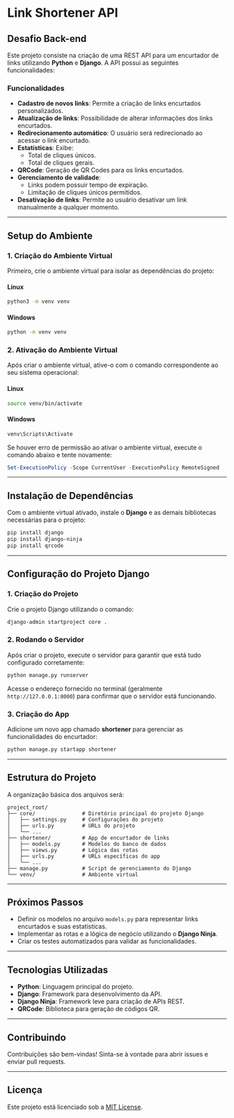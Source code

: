# Link Shortener API

## Desafio Back-end

Este projeto consiste na criação de uma REST API para um encurtador de links utilizando **Python** e **Django**. A API possui as seguintes funcionalidades:

### Funcionalidades
- **Cadastro de novos links**: Permite a criação de links encurtados personalizados.
- **Atualização de links**: Possibilidade de alterar informações dos links encurtados.
- **Redirecionamento automático**: O usuário será redirecionado ao acessar o link encurtado.
- **Estatísticas**: Exibe:
  - Total de cliques únicos.
  - Total de cliques gerais.
- **QRCode**: Geração de QR Codes para os links encurtados.
- **Gerenciamento de validade**:
  - Links podem possuir tempo de expiração.
  - Limitação de cliques únicos permitidos.
- **Desativação de links**: Permite ao usuário desativar um link manualmente a qualquer momento.

---

## Setup do Ambiente

### 1. Criação do Ambiente Virtual
Primeiro, crie o ambiente virtual para isolar as dependências do projeto:

#### Linux
```bash
python3 -m venv venv
```

#### Windows
```bash
python -m venv venv
```

### 2. Ativação do Ambiente Virtual
Após criar o ambiente virtual, ative-o com o comando correspondente ao seu sistema operacional:

#### Linux
```bash
source venv/bin/activate
```

#### Windows
```bash
venv\Scripts\Activate
```

Se houver erro de permissão ao ativar o ambiente virtual, execute o comando abaixo e tente novamente:

```powershell
Set-ExecutionPolicy -Scope CurrentUser -ExecutionPolicy RemoteSigned
```

---

## Instalação de Dependências

Com o ambiente virtual ativado, instale o **Django** e as demais bibliotecas necessárias para o projeto:

```bash
pip install django
pip install django-ninja
pip install qrcode
```

---

## Configuração do Projeto Django

### 1. Criação do Projeto
Crie o projeto Django utilizando o comando:

```bash
django-admin startproject core .
```

### 2. Rodando o Servidor
Após criar o projeto, execute o servidor para garantir que está tudo configurado corretamente:

```bash
python manage.py runserver
```

Acesse o endereço fornecido no terminal (geralmente `http://127.0.0.1:8000`) para confirmar que o servidor está funcionando.

### 3. Criação do App
Adicione um novo app chamado **shortener** para gerenciar as funcionalidades do encurtador:

```bash
python manage.py startapp shortener
```

---

## Estrutura do Projeto

A organização básica dos arquivos será:

```
project_root/
├── core/               # Diretório principal do projeto Django
│   ├── settings.py     # Configurações do projeto
│   ├── urls.py         # URLs do projeto
│   └── ...
├── shortener/          # App de encurtador de links
│   ├── models.py       # Modelos do banco de dados
│   ├── views.py        # Lógica das rotas
│   ├── urls.py         # URLs específicas do app
│   └── ...
├── manage.py           # Script de gerenciamento do Django
└── venv/               # Ambiente virtual
```

---

## Próximos Passos
- Definir os modelos no arquivo `models.py` para representar links encurtados e suas estatísticas.
- Implementar as rotas e a lógica de negócio utilizando o **Django Ninja**.
- Criar os testes automatizados para validar as funcionalidades.

---

## Tecnologias Utilizadas
- **Python**: Linguagem principal do projeto.
- **Django**: Framework para desenvolvimento da API.
- **Django Ninja**: Framework leve para criação de APIs REST.
- **QRCode**: Biblioteca para geração de códigos QR.

---

## Contribuindo
Contribuições são bem-vindas! Sinta-se à vontade para abrir issues e enviar pull requests.

---

## Licença
Este projeto está licenciado sob a [MIT License](LICENSE).
